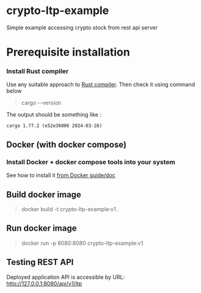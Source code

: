 # crypto-ltp-example
Simple example accessing crypto stock from rest api server

# Prerequisite installation

### Install Rust compiler
Use any suitable approach to [Rust compiler](https://www.rust-lang.org/tools/install). Then check it using command below

>cargo --version

The output should be something like :

```
cargo 1.77.2 (e52e36006 2024-03-26)
```

## Docker (with docker compose)

### Install Docker + docker compose tools into your system
See how to install it [from Docker guide/doc](https://docs.docker.com/engine/install/)

## Build docker image

> docker build -t crypto-ltp-example:v1 .

## Run docker image

> docker run -p 8080:8080 crypto-ltp-example:v1

## Testing REST API
Deployed application API is accessible by URL: http://127.0.0.1:8080/api/v1/ltp

